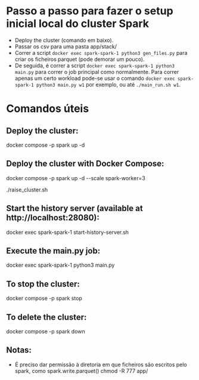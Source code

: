 # Passo a passo para fazer o setup inicial local do cluster Spark

- Deploy the cluster (comando em baixo).
- Passar os csv para uma pasta app/stack/
- Correr a script `docker exec spark-spark-1 python3 gen_files.py` para criar os ficheiros parquet (pode demorar um pouco).
- De seguida, é correr a script `docker exec spark-spark-1 python3 main.py` para correr o job principal como normalmente. Para correr apenas um certo workload pode-se usar o comando `docker exec spark-spark-1 python3 main.py w1` por exemplo, ou até `./main_run.sh w1`.

# Comandos úteis

## Deploy the cluster:
docker compose -p spark up -d

## Deploy the cluster with Docker Compose:
docker compose -p spark up -d --scale spark-worker=3
<!-- ou -->
./raise_cluster.sh

## Start the history server (available at http://localhost:28080):
docker exec spark-spark-1 start-history-server.sh

## Execute the main.py job:
docker exec spark-spark-1 python3 main.py

## To stop the cluster:
docker compose -p spark stop

## To delete the cluster:
docker compose -p spark down

## Notas:
- É preciso dar permissão à diretoria em que ficheiros são escritos pelo spark, como spark.write.parquet()
chmod -R 777 app/
